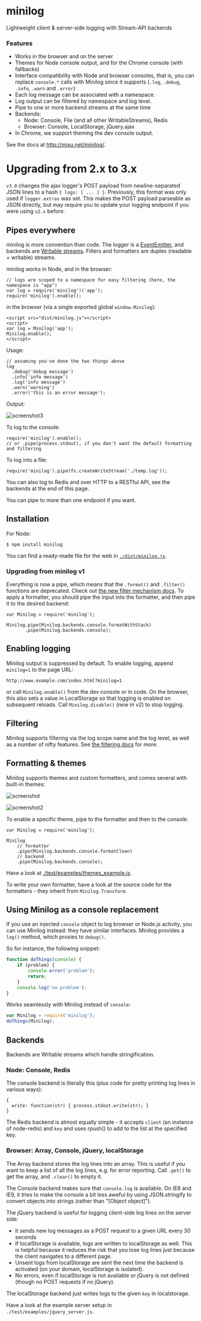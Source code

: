 # minilog

Lightweight client & server-side logging with Stream-API backends

### Features

- Works in the browser and on the server
- Themes for Node console output, and for the Chrome console (with fallbacks)
- Interface compatibility with Node and browser consoles, that is, you can replace `console.*` calls with Minilog since it supports (`.log`, `.debug`, `.info`, `.warn` and `.error`)
- Each log message can be associated with a namespace.
- Log output can be filtered by namespace and log level.
- Pipe to one or more backend streams at the same time
- Backends:
  - Node: Console, File (and all other WritableStreams), Redis
  - Browser: Console, LocalStorage, jQuery.ajax
- In Chrome, we support theming the dev console output.

See the docs at <http://mixu.net/minilog/>.

# Upgrading from 2.x to 3.x

`v3.0` changes the ajax logger's POST payload from newline-separated JSON lines to a hash `{ logs: [ ... ] }`. Previously, this format was only used if `logger.extras` was set. This makes the POST payload parseable as JSON directly, but may require you to update your logging endpoint if you were using `v2.x` before.

## Pipes everywhere

minilog is more convention than code. The logger is a [EventEmitter](http://nodejs.org/api/events.html), and backends are [Writable streams](http://nodejs.org/api/stream.html). Filters and formatters are duplex (readable + writable) streams.

minilog works in Node, and in the browser:

```
// logs are scoped to a namespace for easy filtering (here, the namespace is "app")
var log = require('minilog')('app');
require('minilog').enable();
```

in the browser (via a single exported global `window.Minilog`):

```
<script src="dist/minilog.js"></script>
<script>
var log = Minilog('app');
Minilog.enable();
</script>
```

Usage:

```
// assuming you've done the two things above
log
  .debug('debug message')
  .info('info message')
  .log('info message')
  .warn('warning')
  .error('this is an error message');
```

Output:

![screenshot3](https://github.com/mixu/minilog/raw/master/test/example/screenshot3.png)

To log to the console:

```
require('minilog').enable();
// or .pipe(process.stdout), if you don't want the default formatting and filtering
```

To log into a file:

```
require('minilog').pipe(fs.createWriteStream('./temp.log'));
```

You can also log to Redis and over HTTP to a RESTful API, see the backends at the end of this page.

You can pipe to more than one endpoint if you want.

## Installation

For Node:

```shell
$ npm install minilog
```

You can find a ready-made file for the web in [`./dist/minilog.js`](https://raw.github.com/mixu/minilog/master/dist/minilog.js).

### Upgrading from minilog v1

Everything is now a pipe, which means that the `.format()` and `.filter()` functions are deprecated. Check out [the new filter mechanism docs](http://mixu.net/minilog/filter.html). To apply a formatter, you should pipe the input into the formatter, and then pipe it to the desired backend:

```
var Minilog = require('minilog');

Minilog.pipe(Minilog.backends.console.formatWithStack)
       .pipe(Minilog.backends.console);
```

## Enabling logging

Minilog output is suppressed by default. To enable logging, append `minilog=1` to the page URL:

```
http://www.example.com/index.html?minilog=1
```

or call `Minilog.enable()` from the dev console or in code. On the browser, this also sets a value in LocalStorage so that logging is enabled on subsequent reloads. Call `Minilog.disable()` (*new in v2*) to stop logging.

## Filtering

Minilog supports filtering via the log scope name and the log level, as well as a number of nifty features. See [the filtering docs](http://mixu.net/minilog/filter.html) for more.

## Formatting & themes

Minilog supports themes and custom formatters, and comes several with built-in themes:

![screenshot](https://github.com/mixu/minilog/raw/master/test/example/screenshot.png)

![screenshot2](https://github.com/mixu/minilog/raw/master/test/example/screenshot2.png)

To enable a specific theme, pipe to the formatter and then to the console:

```
var Minilog = require('minilog');

Minilog
    // formatter
    .pipe(Minilog.backends.console.formatClean)
    // backend
    .pipe(Minilog.backends.console);
```

Have a look at [./test/examples/themes_example.js](https://github.com/mixu/minilog/blob/master/test/example/themes_example.js).

To write your own formatter, have a look at the source code for the formatters - they inherit from `Minilog.Transform`.

## Using Minilog as a console replacement

If you use an injected `console` object to log browser or Node.js activity, you can use Minilog instead: they have similar interfaces. Minilog provides a `log()` method, which proxies to `debug()`.

So for instance, the following snippet:

```js
function doThings(console) {
    if (problem) {
        console.error('problem');
        return;
    }
    console.log('no problem');
}
```

Works seamlessly with Minilog instead of `console`:

```js
var Minilog = require('minilog');
doThings(Minilog);
```

## Backends

Backends are Writable streams which handle stringification.

### Node: Console, Redis

The console backend is literally this (plus code for pretty printing log lines in various ways):

```
{
  write: function(str) { process.stdout.write(str); }
}
```

The Redis backend is almost equally simple - it accepts `client` (an instance of node-redis) and `key` and uses rpush() to add to the list at the specified key.

### Browser: Array, Console, jQuery, localStorage

The Array backend stores the log lines into an array. This is useful if you want to keep a list of all the log lines, e.g. for error reporting. Call `.get()` to get the array, and `.clear()` to empty it.

The Console backend makes sure that `console.log` is available. On IE8 and IE9, it tries to make the console a bit less aweful by using JSON.stringify to convert objects into strings (rather than "\[Object object]").

The jQuery backend is useful for logging client-side log lines on the server side:

- it sends new log messages as a POST request to a given URL every 30 seconds
- if localStorage is available, logs are written to localStorage as well. This is helpful because it reduces the risk that you lose log lines just because the client navigates to a different page.
- Unsent logs from localStorage are sent the next time the backend is activated (on your domain, localStorage is isolated).
- No errors, even if localStorage is not available or jQuery is not defined (though no POST requests if no jQuery).

The localStorage backend just writes logs to the given `key` in localstorage.

Have a look at the example server setup in `./test/examples/jquery_server.js`.
